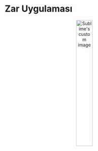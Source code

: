 # Zar Uygulaması


<p align="center"  width="70%">
  <img width="32%" src="" alt="Sublime's custom image"/>
</p>
